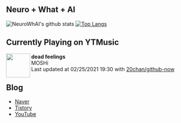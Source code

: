 ## Neuro + What + AI

![NeuroWhAI's github stats](https://github-readme-stats.vercel.app/api?username=neurowhai&count_private=true&show_icons=true)
[![Top Langs](https://github-readme-stats.vercel.app/api/top-langs/?username=neurowhai&layout=compact)](https://github.com/anuraghazra/github-readme-stats)

## Currently Playing on YTMusic

[<img align="left" height="65" src="https://lh3.googleusercontent.com/r8MSgqE3PWIbkKeKibABPAi8FN5ZpIhfRBP2CAwWWYVYxyZkLAgIKYZ_EGnZRQhzXfbp4mNzBotWc3A">](https://music.youtube.com/channel/UCkNrMqHKQvy2l-6KqXz4Lcg)

**dead feelings**  
MOSHi  
Last updated at 02/25/2021 19:30 with [20chan/github-now](https://github.com/20chan/github-now)

## Blog

- [Naver](http://blog.naver.com/neurowhai)
- [Tistory](http://neurowhai.tistory.com/)
- [YouTube](https://www.youtube.com/channel/UCB_v1xU6laBHOeH6z4L-Mtw)
